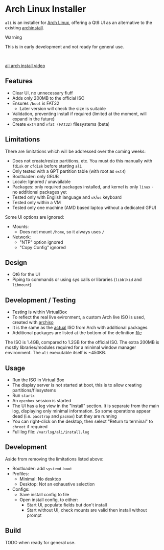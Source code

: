 # Arch Linux Installer
`ali` is an installer for [Arch Linux](https://archlinux.org/), offering a Qt6 UI as an alternative to the existing [archinstall](https://wiki.archlinux.org/title/Archinstall).

> [!WARNING]
> This is in early development and not ready for general use.

<br/>

[ali arch install video](https://github.com/user-attachments/assets/d4bdbd10-80d9-49b7-873f-8b0cd51b9626)


## Features
- Clear UI, no unnecessary fluff
- Adds only 200MB to the official ISO
- Ensures `/boot` is FAT32
  - Later version will check the size is suitable
- Validation, preventing install if required (limited at the moment, will expand in the future)
- Create `ext4` and `vfat (FAT32)` filesystems (beta)


## Limitations
There are limitations which will be addressed over the coming weeks:

- Does not create/resize partitions, etc. You must do this manually with `fdisk` or `cfdisk` before starting `ali`
- Only tested with a GPT partition table (with root as `ext4`)
- Bootloader: only GRUB
- Locale: Ignored / unavailable
- Packages: only required packages installed, and kernel is only `linux` - no additional packages yet
- Tested only with English language and `uk`/`us` keyboard
- Tested only within a VM
- Tested only one machine (AMD based laptop without a dedicated GPU)

Some UI options are ignored:
- Mounts:
  - Does not mount `/home`, so it always uses `/`
- Network:
  - "NTP" option ignored
  - "Copy Config" ignored

## Design
- Qt6 for the UI
- Piping to commands or using sys calls or libraries (`libblkid` and `libmount`)


## Development / Testing
- Testing is within VirtualBox
- To reflect the real live evironment, a custom Arch live ISO is used, created with [archiso](https://wiki.archlinux.org/title/Archiso)
- It is the same as the [actual](https://wiki.archlinux.org/title/Archiso#Prepare_a_custom_profile) ISO from Arch with 
additional packages
- Additional packages are listed at the bottom of the definition [file](https://github.com/ccooper1982/ali/blob/main/archiso/default/packages.x86_64)

The ISO is 1.4GB, compared to 1.2GB for the official ISO. The extra 200MB is mostly libraries/modules required for a minimal
window manager environment. The `ali` executable itself is ~450KB.


## Usage
- Run the ISO in Virtual Box
- The display server is not started at boot, this is to allow creating partitions/filesystems
- Run `startx`
- An `openbox` session is started
- The UI has a log view in the "Install" section. It is separate from the main log, displaying only minimal information. So some operations appear dead (i.e. `pacstrap` and `pacman`) but they are running
- You can right-click on the desktop, then select "Return to terminal" to `chroot` if required
- Full log file: `/var/log/ali/install.log`


## Development
Aside from removing the limitations listed above:

- Bootloader: add `systemd-boot`
- Profiles:
  - Minimal: No desktop
  - Desktop: Not an exhaustive selection
- Configs:
  - Save install config to file
  - Open install config, to either:
    - Start UI, populate fields but don't install
    - Start without UI, check mounts are valid then install without prompt
  
  
## Build
TODO when ready for general use.
